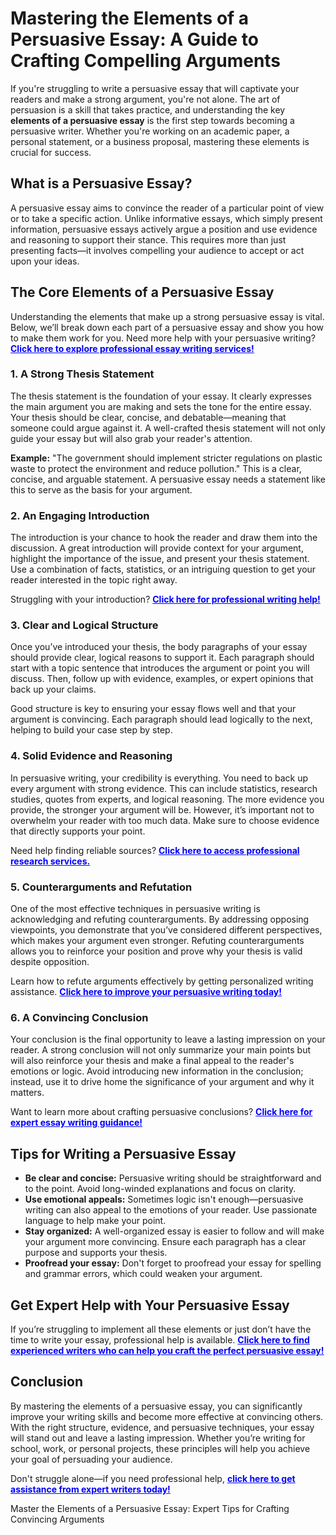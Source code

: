 <h1>Mastering the Elements of a Persuasive Essay: A Guide to Crafting Compelling Arguments</h1>

<p>If you're struggling to write a persuasive essay that will captivate your readers and make a strong argument, you're not alone. The art of persuasion is a skill that takes practice, and understanding the key <strong>elements of a persuasive essay</strong> is the first step towards becoming a persuasive writer. Whether you're working on an academic paper, a personal statement, or a business proposal, mastering these elements is crucial for success.</p>

<h2>What is a Persuasive Essay?</h2>

<p>A persuasive essay aims to convince the reader of a particular point of view or to take a specific action. Unlike informative essays, which simply present information, persuasive essays actively argue a position and use evidence and reasoning to support their stance. This requires more than just presenting facts—it involves compelling your audience to accept or act upon your ideas.</p>

<h2>The Core Elements of a Persuasive Essay</h2>

<p>Understanding the elements that make up a strong persuasive essay is vital. Below, we’ll break down each part of a persuasive essay and show you how to make them work for you. Need more help with your persuasive writing? <a href="https://tinyurl.com/topessay?keyword=elements+of+a+persuasive+essay" target="_blank" style="color:blue"><strong>Click here to explore professional essay writing services!</strong></a></p>

<h3>1. A Strong Thesis Statement</h3>

<p>The thesis statement is the foundation of your essay. It clearly expresses the main argument you are making and sets the tone for the entire essay. Your thesis should be clear, concise, and debatable—meaning that someone could argue against it. A well-crafted thesis statement will not only guide your essay but will also grab your reader's attention.</p>

<p><strong>Example:</strong> "The government should implement stricter regulations on plastic waste to protect the environment and reduce pollution." This is a clear, concise, and arguable statement. A persuasive essay needs a statement like this to serve as the basis for your argument.</p>

<h3>2. An Engaging Introduction</h3>

<p>The introduction is your chance to hook the reader and draw them into the discussion. A great introduction will provide context for your argument, highlight the importance of the issue, and present your thesis statement. Use a combination of facts, statistics, or an intriguing question to get your reader interested in the topic right away.</p>

<p>Struggling with your introduction? <a href="https://tinyurl.com/topessay?keyword=elements+of+a+persuasive+essay" target="_blank" style="color:blue"><strong>Click here for professional writing help!</strong></a></p>

<h3>3. Clear and Logical Structure</h3>

<p>Once you’ve introduced your thesis, the body paragraphs of your essay should provide clear, logical reasons to support it. Each paragraph should start with a topic sentence that introduces the argument or point you will discuss. Then, follow up with evidence, examples, or expert opinions that back up your claims.</p>

<p>Good structure is key to ensuring your essay flows well and that your argument is convincing. Each paragraph should lead logically to the next, helping to build your case step by step.</p>

<h3>4. Solid Evidence and Reasoning</h3>

<p>In persuasive writing, your credibility is everything. You need to back up every argument with strong evidence. This can include statistics, research studies, quotes from experts, and logical reasoning. The more evidence you provide, the stronger your argument will be. However, it’s important not to overwhelm your reader with too much data. Make sure to choose evidence that directly supports your point.</p>

<p>Need help finding reliable sources? <a href="https://tinyurl.com/topessay?keyword=elements+of+a+persuasive+essay" target="_blank" style="color:blue"><strong>Click here to access professional research services.</strong></a></p>

<h3>5. Counterarguments and Refutation</h3>

<p>One of the most effective techniques in persuasive writing is acknowledging and refuting counterarguments. By addressing opposing viewpoints, you demonstrate that you’ve considered different perspectives, which makes your argument even stronger. Refuting counterarguments allows you to reinforce your position and prove why your thesis is valid despite opposition.</p>

<p>Learn how to refute arguments effectively by getting personalized writing assistance. <a href="https://tinyurl.com/topessay?keyword=elements+of+a+persuasive+essay" target="_blank" style="color:blue"><strong>Click here to improve your persuasive writing today!</strong></a></p>

<h3>6. A Convincing Conclusion</h3>

<p>Your conclusion is the final opportunity to leave a lasting impression on your reader. A strong conclusion will not only summarize your main points but will also reinforce your thesis and make a final appeal to the reader's emotions or logic. Avoid introducing new information in the conclusion; instead, use it to drive home the significance of your argument and why it matters.</p>

<p>Want to learn more about crafting persuasive conclusions? <a href="https://tinyurl.com/topessay?keyword=elements+of+a+persuasive+essay" target="_blank" style="color:blue"><strong>Click here for expert essay writing guidance!</strong></a></p>

<h2>Tips for Writing a Persuasive Essay</h2>

<ul>
  <li><strong>Be clear and concise:</strong> Persuasive writing should be straightforward and to the point. Avoid long-winded explanations and focus on clarity.</li>
  <li><strong>Use emotional appeals:</strong> Sometimes logic isn't enough—persuasive writing can also appeal to the emotions of your reader. Use passionate language to help make your point.</li>
  <li><strong>Stay organized:</strong> A well-organized essay is easier to follow and will make your argument more convincing. Ensure each paragraph has a clear purpose and supports your thesis.</li>
  <li><strong>Proofread your essay:</strong> Don't forget to proofread your essay for spelling and grammar errors, which could weaken your argument.</li>
</ul>

<h2>Get Expert Help with Your Persuasive Essay</h2>

<p>If you’re struggling to implement all these elements or just don’t have the time to write your essay, professional help is available. <a href="https://tinyurl.com/topessay?keyword=elements+of+a+persuasive+essay" target="_blank" style="color:blue"><strong>Click here to find experienced writers who can help you craft the perfect persuasive essay!</strong></a></p>

<h2>Conclusion</h2>

<p>By mastering the elements of a persuasive essay, you can significantly improve your writing skills and become more effective at convincing others. With the right structure, evidence, and persuasive techniques, your essay will stand out and leave a lasting impression. Whether you’re writing for school, work, or personal projects, these principles will help you achieve your goal of persuading your audience.</p>

<p>Don't struggle alone—if you need professional help, <a href="https://tinyurl.com/topessay?keyword=elements+of+a+persuasive+essay" target="_blank" style="color:blue"><strong>click here to get assistance from expert writers today!</strong></a></p>
Master the Elements of a Persuasive Essay: Expert Tips for Crafting Convincing Arguments
